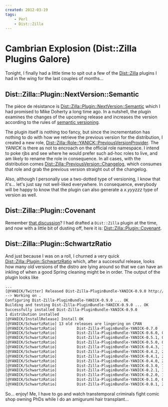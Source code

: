 ```yaml
---
created: 2012-03-19
tags:
    - Perl
    - Dist::Zilla
---
```


# Cambrian Explosion (Dist::Zilla Plugins Galore)

Tonight, I finally had a little time to spit out a few of the [Dist::Zilla](cpan)
plugins I had in the wing for the last couples of months...

## Dist::Zilla::Plugin::NextVersion::Semantic

The pièce de résistance is
[Dist::Zilla::Plugin::NextVersion::Semantic](cpan) which I had promised
to Mike Doherty a long time ago.  In  a nutshell, the plugin examines the
changes of the upcoming release and increases the version according to the
rules of [semantic versioning](http://semver.org/).

The plugin itself is nothing too fancy, but since the incrementation has
nothing to do with how we retrieve the previous version for the distribution,
I created a new role,
[Dist::Zilla::Role::YANICK::PreviousVersionProvider](https://metacpan.org/module/Dist::Zilla::Role::YANICK::PreviousVersionProvider). The
*YANICK* is there as not to encroach on the official role namespace. I intend
to poke rjbs and see where he would prefer such ad-hoc roles to live, and am
likely to rename the role in consequence.  In all cases, with the distribution
comes
[Dist::Zilla::PreviousVersion::Changelog](https://metacpan.org/module/Dist::Zilla::PreviousVersion::Changelog), which consumes
that role and grab the previous version straight out of the changelog.

Also, although I personally use a two-dotted type of versioning, I know that it's...
let's just say not well-liked everywhere. In consequence, everybody will be
happy to know that the plugin can also generate a *x.yyyzzz* type of version
as well.

## Dist::Zilla::Plugin::Covenant

Remember [that discussion](http://www.nntp.perl.org/group/perl.module-authors/2011/11/msg9498.html)?
I had drafted a `Dist::Zilla` plugin at the time, and now with a little bit of
dusting off, here it is: [Dist::Zilla::Plugin::Covenant](cpan).

## Dist::Zilla::Plugin::SchwartzRatio

And just because I was on a roll, I churned a very quick
[Dist::Zilla::Plugin::SchwartzRatio](cpan) which, after a successful
release, looks how many old versions of the distro are lying around so that
we can have an inkling of when a good Spring cleaning might be in order. The
output of the plugin looks like

```bash
...
[@YANICK/Twitter] Released Dist-Zilla-PluginBundle-YANICK-0.9.0 http://tinyurl.com/6umco6e
--> Working on .
Configuring Dist-Zilla-PluginBundle-YANICK-0.9.0 ... OK
Building and testing Dist-Zilla-PluginBundle-YANICK-0.9.0 ... OK
Successfully installed Dist-Zilla-PluginBundle-YANICK-0.9.0
1 distribution installed
[@YANICK/InstallRelease] Install OK
[@YANICK/SchwartzRatio] 13 old releases are lingering on CPAN
[@YANICK/SchwartzRatio]         Dist-Zilla-PluginBundle-YANICK-0.7.0
[@YANICK/SchwartzRatio]         Dist-Zilla-PluginBundle-YANICK-0.6.0, 04 Feb 2012
[@YANICK/SchwartzRatio]         Dist-Zilla-PluginBundle-YANICK-0.5.1, 03 Feb 2012
[@YANICK/SchwartzRatio]         Dist-Zilla-PluginBundle-YANICK-0.5.0, 03 Dec 2011
[@YANICK/SchwartzRatio]         Dist-Zilla-PluginBundle-YANICK-0.4.3, 14 Nov 2011
[@YANICK/SchwartzRatio]         Dist-Zilla-PluginBundle-YANICK-0.4.2, 25 Sep 2011
[@YANICK/SchwartzRatio]         Dist-Zilla-PluginBundle-YANICK-0.4.1, 29 Aug 2011
[@YANICK/SchwartzRatio]         Dist-Zilla-PluginBundle-YANICK-0.4.0, 20 Jun 2011
[@YANICK/SchwartzRatio]         Dist-Zilla-PluginBundle-YANICK-0.3.0, 17 Apr 2011
[@YANICK/SchwartzRatio]         Dist-Zilla-PluginBundle-YANICK-0.2.1, 10 Apr 2011
[@YANICK/SchwartzRatio]         Dist-Zilla-PluginBundle-YANICK-0.2.0, 10 Apr 2011
[@YANICK/SchwartzRatio]         Dist-Zilla-PluginBundle-YANICK-0.1.0, 02 Jan 2011
[@YANICK/SchwartzRatio]         Dist-Zilla-PluginBundle-YANICK-0.0.1, 21 Dec 2010
```


So... enjoy! Me, I have to go and watch transtemporal
criminals fight comic shop owning PhDs while I do an amigurumi hair
transplant...
